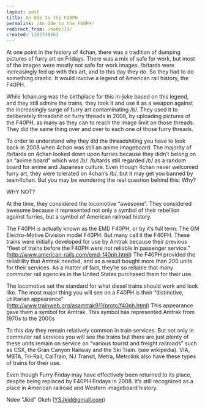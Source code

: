 ```yaml
---
layout: post
title: An Ode to the F40PH
permalink: /An_Ode_to_the_F40PH/
redirect_from: /node/13/
created: 1303749261
---
```

At one point in the history of 4chan, there was a tradition of dumping pictures of furry art on Fridays. There was a mix of safe for work,  but most of the images were mostly not safe for work images. /b/tards were increasingly fed up with this art, and to this day they do. So they had to do something drastic. It would involve a legend of American rail history, the F40PH. 

While 1chan.org was the birthplace  for this in-joke based on this legend, and they still admire the trains, they took it and use it as a weapon against the increasingly surge of furry art contaminating  /b/. They used it to deliberately threadshit on furry threads in 2008, by uploading pictures of the F40PH, as many as they can to reach the image limit on those threads. They did the same thing over and over to each one of those furry threads. 

To order to understand why they did the threadshiting you have to look back in 2008 when 4chan was still an anime imageboard. The majority of /b/tards on 4chan looked down upon furries because they didn’t belong on an “anime board” which was /b/. /b/tards still regarded /b/ as a random board for anime and Japanese culture.  Even though 4chan never welcomed furry art, they were tolerated on 4chan’s /b/, but it may get you banned by team4chan. 
But you may be wondering  the real question behind this: Why? 

WHY NOT?

At the time, they considered the locomotive  “awesome”. They considered awesome because it represented not only a symbol of their rebellion against furries, but a symbol of American railroad history. 

The F40PH is actually known as the EMD F40PH, or by it’s full term: The GM Electro-Motive Division model F40PH. But many call it the F40PH. These trains were initially developed for use by Amtrak because their previous “fleet of trains before the F40PH were not reliable in passenger service.” (http://www.american-rails.com/emd-f40ph.html) The F40PH provided the reliability that Amtrak needed, and as a result bought more than 200 units for their services. As a matter of fact, they’re so reliable that many commuter rail agencies in the United States purchased them for their use. 

The locomotive set the standard for what diesel trains should work and look like. The most major thing you will see on a F40PH is their “distinctive, utilitarian appearance” (http://www.trainweb.org/asamtrak911/proto/f40ph.html) This appearance gave them a symbol for Amtrak. This symbol has represented Amtrak from 1970s to the 2000s

To this day they remain relatively common in train services. But not only in commuter rail services you will see the trains but there are just plenty of these units remain on service on “various tourist and freight railroads” such as CSX, the Gran Canyon Railway and the Ski Train.  (see wikipedia). VIA, MBTA, Tri-Rail, CalTrain, NJ Transit, Metra, Metrolink also have these types of trains for their use.

Even though Furry Friday may have effectively been returned to its place, despite being replaced by F40PH Fridays in 2008. It’s still recognized as a place in American railroad and Western imageboard history.

Ndee "Jkid" Okeh (YSJkid@gmail.com)
